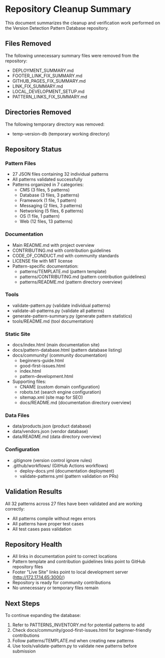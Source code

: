 # Repository Cleanup Summary

This document summarizes the cleanup and verification work performed on the Version Detection Pattern Database repository.

## Files Removed

The following unnecessary summary files were removed from the repository:
- DEPLOYMENT_SUMMARY.md
- FOOTER_LINK_FIX_SUMMARY.md
- GITHUB_PAGES_FIX_SUMMARY.md
- LINK_FIX_SUMMARY.md
- LOCAL_DEVELOPMENT_SETUP.md
- PATTERN_LINKS_FIX_SUMMARY.md

## Directories Removed

The following temporary directory was removed:
- temp-version-db (temporary working directory)

## Repository Status

### Pattern Files
- 27 JSON files containing 32 individual patterns
- All patterns validated successfully
- Patterns organized in 7 categories:
  - CMS (3 files, 5 patterns)
  - Database (3 files, 3 patterns)
  - Framework (1 file, 1 pattern)
  - Messaging (2 files, 3 patterns)
  - Networking (5 files, 6 patterns)
  - OS (1 file, 1 pattern)
  - Web (12 files, 13 patterns)

### Documentation
- Main README.md with project overview
- CONTRIBUTING.md with contribution guidelines
- CODE_OF_CONDUCT.md with community standards
- LICENSE file with MIT license
- Pattern-specific documentation:
  - patterns/TEMPLATE.md (pattern template)
  - patterns/CONTRIBUTING.md (pattern contribution guidelines)
  - patterns/README.md (pattern directory overview)

### Tools
- validate-pattern.py (validate individual patterns)
- validate-all-patterns.py (validate all patterns)
- generate-pattern-summary.py (generate pattern statistics)
- tools/README.md (tool documentation)

### Static Site
- docs/index.html (main documentation site)
- docs/pattern-database.html (pattern database listing)
- docs/community/ (community documentation)
  - beginners-guide.html
  - good-first-issues.html
  - index.html
  - pattern-development.html
- Supporting files:
  - CNAME (custom domain configuration)
  - robots.txt (search engine configuration)
  - sitemap.xml (site map for SEO)
  - docs/README.md (documentation directory overview)

### Data Files
- data/products.json (product database)
- data/vendors.json (vendor database)
- data/README.md (data directory overview)

### Configuration
- .gitignore (version control ignore rules)
- .github/workflows/ (GitHub Actions workflows)
  - deploy-docs.yml (documentation deployment)
  - validate-patterns.yml (pattern validation on PRs)

## Validation Results

All 32 patterns across 27 files have been validated and are working correctly:
- All patterns compile without regex errors
- All patterns have proper test cases
- All test cases pass validation

## Repository Health

- All links in documentation point to correct locations
- Pattern template and contribution guidelines links point to GitHub repository files
- Footer "Live Site" links point to local development server (http://172.17.14.65:3000/)
- Repository is ready for community contributions
- No unnecessary or temporary files remain

## Next Steps

To continue expanding the database:
1. Refer to PATTERNS_INVENTORY.md for potential patterns to add
2. Check docs/community/good-first-issues.html for beginner-friendly contributions
3. Follow patterns/TEMPLATE.md when creating new patterns
4. Use tools/validate-pattern.py to validate new patterns before submission